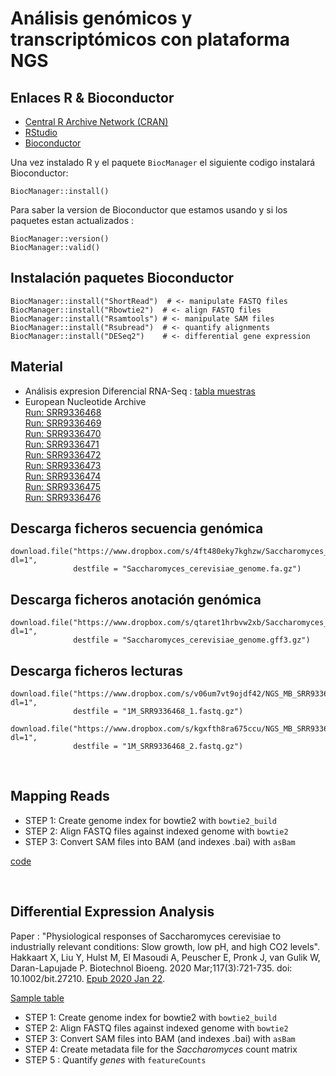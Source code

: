 # Análisis genómicos y transcriptómicos con plataforma NGS




## Enlaces R & Bioconductor

* [Central R Archive Network (CRAN)](http://cran.rstudio.com/)
* [RStudio](http://www.rstudio.com/)
* [Bioconductor](http://bioconductor.org/install)

Una vez instalado R y el paquete `BiocManager` el siguiente codigo instalará Bioconductor:

```
BiocManager::install()
```

Para saber la version de Bioconductor que estamos usando y si los paquetes estan actualizados :  

```
BiocManager::version()
BiocManager::valid()
```

## Instalación paquetes Bioconductor
```
BiocManager::install("ShortRead")  # <- manipulate FASTQ files
BiocManager::install("Rbowtie2")  # <- align FASTQ files
BiocManager::install("Rsamtools") # <- manipulate SAM files
BiocManager::install("Rsubread")  # <- quantify alignments
BiocManager::install("DESeq2")    # <- differential gene expression
```

## Material 
  * Análisis expresion Diferencial RNA-Seq : [tabla muestras](sample_table.md)
  * European Nucleotide Archive  
    [Run: SRR9336468](https://www.ebi.ac.uk/ena/browser/view/SRR9336468)  
    [Run: SRR9336469](https://www.ebi.ac.uk/ena/browser/view/SRR9336469)  
    [Run: SRR9336470](https://www.ebi.ac.uk/ena/browser/view/SRR9336470)   
    [Run: SRR9336471](https://www.ebi.ac.uk/ena/browser/view/SRR9336471)   
    [Run: SRR9336472](https://www.ebi.ac.uk/ena/browser/view/SRR9336472)   
    [Run: SRR9336473](https://www.ebi.ac.uk/ena/browser/view/SRR9336473)   
    [Run: SRR9336474](https://www.ebi.ac.uk/ena/browser/view/SRR9336474)   
    [Run: SRR9336475](https://www.ebi.ac.uk/ena/browser/view/SRR9336475)   
    [Run: SRR9336476](https://www.ebi.ac.uk/ena/browser/view/SRR9336476) 
    


## Descarga ficheros secuencia genómica         
```
download.file("https://www.dropbox.com/s/4ft480eky7kghzw/Saccharomyces_cerevisiae_genome.fa.gz?dl=1", 
              destfile = "Saccharomyces_cerevisiae_genome.fa.gz")
````

## Descarga ficheros anotación genómica         
```
download.file("https://www.dropbox.com/s/qtaret1hrbvw2xb/Saccharomyces_cerevisiae_genome.gff3.gz?dl=1", 
              destfile = "Saccharomyces_cerevisiae_genome.gff3.gz")              
```

## Descarga ficheros lecturas
```
download.file("https://www.dropbox.com/s/v06um7vt9ojdf42/NGS_MB_SRR9336468_1.fastq.gz?dl=1", 
              destfile = "1M_SRR9336468_1.fastq.gz")

download.file("https://www.dropbox.com/s/kgxfth8ra675ccu/NGS_MB_SRR9336468_2.fastq.gz?dl=1", 
              destfile = "1M_SRR9336468_2.fastq.gz")
````

&nbsp;

## Mapping Reads
   
 * STEP 1: Create genome index for bowtie2 with `bowtie2_build` 
 * STEP 2: Align FASTQ files against indexed genome with `bowtie2` 
 * STEP 3: Convert SAM files into BAM (and indexes .bai) with `asBam` 

[code](mappingReads.R)

&nbsp;

## Differential Expression Analysis

Paper : "Physiological responses of Saccharomyces cerevisiae to industrially relevant conditions: Slow growth, low pH, and high CO2 levels". Hakkaart X, Liu Y, Hulst M, El Masoudi A, Peuscher E, Pronk J, van Gulik W, Daran-Lapujade P. Biotechnol Bioeng. 2020 Mar;117(3):721-735. doi: 10.1002/bit.27210. [Epub 2020 Jan 22](https://www.ncbi.nlm.nih.gov/pubmed/31654410).

[Sample table](sample_table.md)

  
  * STEP 1: Create genome index for bowtie2 with `bowtie2_build`  
  * STEP 2: Align FASTQ files against indexed genome with `bowtie2` 
  * STEP 3: Convert SAM files into BAM (and indexes .bai) with `asBam` 
  * STEP 4: Create metadata file for the *Saccharomyces* count matrix
  * STEP 5 : Quantify *genes* with `featureCounts`
